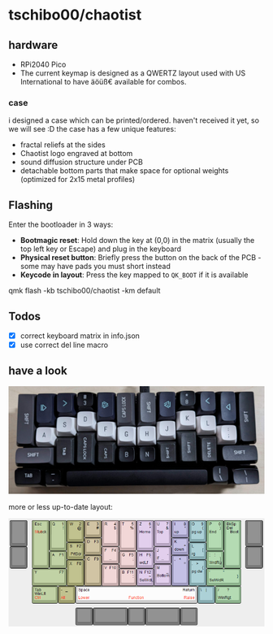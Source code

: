 # tschibo00/chaotist

## hardware
- RPi2040 Pico
- The current keymap is designed as a QWERTZ layout used with US International to have äöüß€ available for combos.

### case
i designed a case which can be printed/ordered. haven't received it yet, so we will see :D
the case has a few unique features:
- fractal reliefs at the sides
- Chaotist logo engraved at bottom
- sound diffusion structure under PCB
- detachable bottom parts that make space for optional weights (optimized for 2x15 metal profiles)

## Flashing
Enter the bootloader in 3 ways:

* **Bootmagic reset**: Hold down the key at (0,0) in the matrix (usually the top left key or Escape) and plug in the keyboard
* **Physical reset button**: Briefly press the button on the back of the PCB - some may have pads you must short instead
* **Keycode in layout**: Press the key mapped to `QK_BOOT` if it is available

qmk flash -kb tschibo00/chaotist -km default

## Todos
- [x] correct keyboard matrix in info.json
- [x] use correct del line macro

## have a look
![beauty shot](misc/beautyshot.jpg)

more or less up-to-date layout:

![keyboard layout](misc/layout.png)
